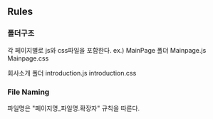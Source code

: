 ## Rules
### 폴더구조
각 페이지별로 js와 css파일을 포함한다.
ex.)
MainPage 폴더
Mainpage.js
Mainpage.css

회사소개 폴더
introduction.js
introduction.css

### File Naming
파일명은 "페이지명_파일명.확장자" 규칙을 따른다.


